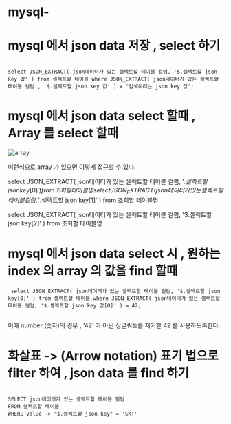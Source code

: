 # mysql-

# mysql 에서 json data 저장 , select 하기 
``` mysql

select JSON_EXTRACT( json데이터가 있는 셀렉트할 테이블 컬럼, '$.셀렉트할 json key 값' ) from 셀렉트할 테이블 where JSON_EXTRACT( json데이터가 있는 셀렉트할 테이블 컬럼 , '$.셀렉트할 json key 값' ) = "검색하려는 json key 값";

```
# mysql 에서 json data select 할때 , Array 를 select 할때 
![array](https://user-images.githubusercontent.com/69393030/145916327-9f794c52-89d0-49fe-8e7b-85fb2820f3db.PNG)

이런식으로 array 가 있으면 이렇게 접근할 수 있다.

select JSON_EXTRACT( json데이터가 있는 셀렉트할 테이블 컬럼, '$.셀렉트할 json key[0]' ) from 조회할 테이블명  
select JSON_EXTRACT( json데이터가 있는 셀렉트할 테이블 컬럼, '$.셀렉트할 json key[1]' ) from 조회할 테이블명 

select JSON_EXTRACT( json데이터가 있는 셀렉트할 테이블 컬럼, '$.셀렉트할 json key[2]' ) from 조회할 테이블명 

# mysql 에서 json data select 시 , 원하는 index 의 array 의 값을 find 할때 

``` mysql 
 select JSON_EXTRACT( json데이터가 있는 셀렉트할 테이블 컬럼, '$.셀렉트할 json key[0]' ) from 셀렉트할 테이블 where JSON_EXTRACT( json데이터가 있는 셀렉트할 테이블 컬럼, '$.셀렉트할 json key 값[0]' ) = 42;


```
이때 number (숫자)의 경우 , '42' 가 아닌 싱글쿼트를 제거한 42 를 사용하도록한다.

# 화살표 -> (Arrow notation) 표기 법으로 filter 하여 , json data 를 find 하기

``` mysql

SELECT json데이터가 있는 셀렉트할 테이블 컬럼
FROM 셀렉트할 테이블
WHERE value -> "$.셀렉트할 json key" = 'SKT'

```
